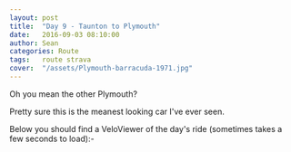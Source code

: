 ```yaml
---
layout: post
title:  "Day 9 - Taunton to Plymouth"
date:   2016-09-03 08:10:00
author: Sean
categories: Route
tags:	route strava
cover:  "/assets/Plymouth-barracuda-1971.jpg"
---
```


Oh you mean the other Plymouth?

Pretty sure this is the meanest looking car I've ever seen.

Below you should find a VeloViewer of the day's ride (sometimes takes a
few seconds to load):-


